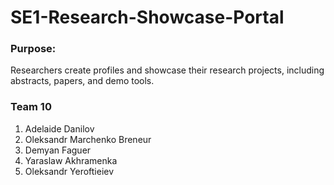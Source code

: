 # SE1-Research-Showcase-Portal

### Purpose: 
Researchers create profiles and showcase their research projects, including abstracts, papers, and demo tools.

### Team 10
1. Adelaide Danilov
2. Oleksandr Marchenko Breneur
3. Demyan Faguer
4. Yaraslaw Akhramenka
5. Oleksandr Yeroftieiev
